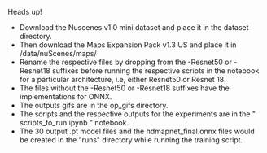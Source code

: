 Heads up!

- Download the Nuscenes v1.0 mini dataset and place it in the dataset directory.
- Then download the Maps Expansion Pack v1.3 US and place it in /data/nuScenes/maps/
- Rename the respective files by dropping from the -Resnet50 or -Resnet18 suffixes before running the respective scripts in the notebook for a particular architecture, i.e, either Resnet50 or Resnet 18.
- The files without the -Resnet50 or -Resnet18 suffixes have the implementations for ONNX.
- The outputs gifs are in the op_gifs directory.
- The scripts and the respective outputs for the experiments are in the " scripts_to_run.ipynb " notebook.
- The 30 output .pt model files and the hdmapnet_final.onnx files would be created in the "runs" directory while running the training script.
 
